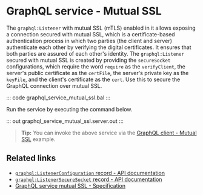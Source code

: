 # GraphQL service - Mutual SSL

The `graphql:Listener` with mutual SSL (mTLS) enabled in it allows exposing a connection secured with mutual SSL, which is a certificate-based authentication process in which two parties (the client and server) authenticate each other by verifying the digital certificates. It ensures that both parties are assured of each other's identity. The `graphql:Listener` secured with mutual SSL is created by providing the `secureSocket` configurations, which require the word `require` as the `verifyClient`, the server's public certificate as the `certFile`, the server's private key as the `keyFile`, and the client's certificate as the `cert`. Use this to secure the GraphQL connection over mutual SSL.

::: code graphql_service_mutual_ssl.bal :::

Run the service by executing the command below.

::: out graphql_service_mutual_ssl.server.out :::

>**Tip:** You can invoke the above service via the [GraphQL client - Mutual SSL](/learn/by-example/graphql-client-security-mutual-ssl/) example.

## Related links
- [`graphql:ListenerConfiguration` record - API documentation](https://lib.ballerina.io/ballerina/graphql/latest/records/ListenerConfiguration)
- [`graphql:ListenerSecureSocket` record - API documentation](https://lib.ballerina.io/ballerina/graphql/latest/records/ListenerSecureSocket)
- [GraphQL service mutual SSL - Specification](/spec/graphql/#11312-mutual-ssl)

